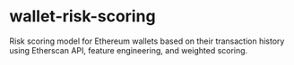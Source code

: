# wallet-risk-scoring
Risk scoring model for Ethereum wallets based on their transaction history using Etherscan API, feature engineering, and weighted scoring.
